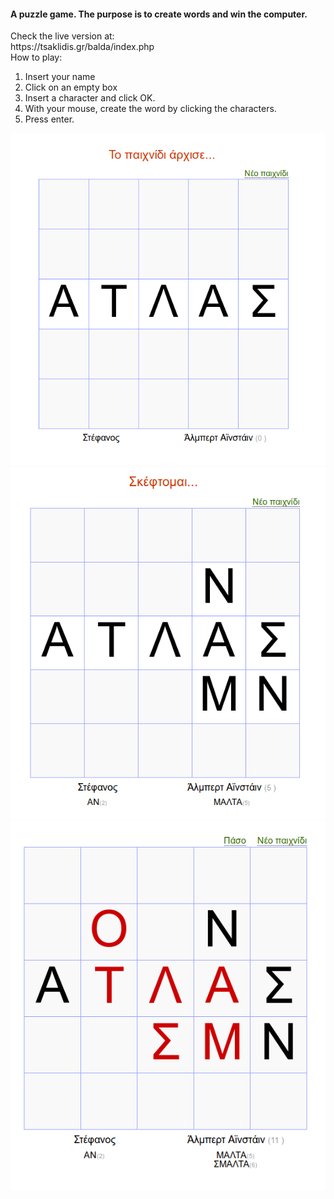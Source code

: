<h4>A puzzle game. The purpose is to create words and win the computer.</h4>
Check the live version at:
<br>
https://tsaklidis.gr/balda/index.php
<br>
How to play:
<ol>
    <li>Insert your name</li>
    <li>Click on an empty box</li>
    <li>Insert a character and click OK.</li>
    <li>With your mouse, create the word by clicking the characters.</li>
    <li>Press enter.</li>
</ol>

![](screenshots/game.png)
![](screenshots/move.png)
![](screenshots/move3.png)
